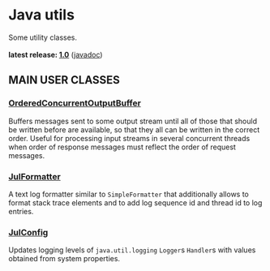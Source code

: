 # Java utils

Some utility classes.<br/>
<br/>
**latest release: [1.0](https://search.maven.org/artifact/pl.morgwai.base/java-utils/1.0/jar)** ([javadoc](https://javadoc.io/doc/pl.morgwai.base/java-utils/1.0))


## MAIN USER CLASSES

### [OrderedConcurrentOutputBuffer](src/main/java/pl/morgwai/base/utils/OrderedConcurrentOutputBuffer.java)

Buffers messages sent to some output stream until all of those that should be written before are available, so that they all can be written in the correct order. Useful for processing input streams in several concurrent threads when order of response messages must reflect the order of request messages.


### [JulFormatter](src/main/java/pl/morgwai/base/logging/JulFormatter.java)

A text log formatter similar to `SimpleFormatter` that additionally allows to format stack trace elements and to add log sequence id and thread id to log entries.


### [JulConfig](src/main/java/pl/morgwai/base/logging/JulConfig.java)

Updates logging levels of `java.util.logging` `Logger`s `Handler`s with values obtained from system properties.
